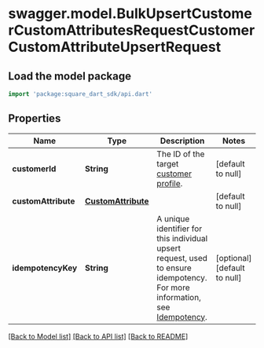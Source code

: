# swagger.model.BulkUpsertCustomerCustomAttributesRequestCustomerCustomAttributeUpsertRequest

## Load the model package
```dart
import 'package:square_dart_sdk/api.dart'
```

## Properties
Name | Type | Description | Notes
------------ | ------------- | ------------- | -------------
**customerId** | **String** | The ID of the target [customer profile](https://developer.squareup.com/reference/square_2023-12-13/objects/Customer). | [default to null]
**customAttribute** | [**CustomAttribute**](CustomAttribute.md) |  | [default to null]
**idempotencyKey** | **String** | A unique identifier for this individual upsert request, used to ensure idempotency. For more information, see [Idempotency](https://developer.squareup.com/docs/build-basics/common-api-patterns/idempotency). | [optional] [default to null]

[[Back to Model list]](../README.md#documentation-for-models) [[Back to API list]](../README.md#documentation-for-api-endpoints) [[Back to README]](../README.md)

